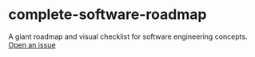 # complete-software-roadmap
A giant roadmap and visual checklist for software engineering concepts. [Open an issue](/issues)
